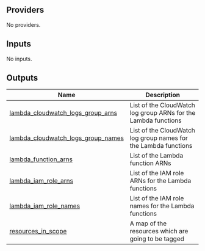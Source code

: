 <!-- BEGIN_TF_DOCS -->
## Providers

No providers.

## Inputs

No inputs.

## Outputs

| Name | Description |
|------|-------------|
| <a name="output_lambda_cloudwatch_logs_group_arns"></a> [lambda\_cloudwatch\_logs\_group\_arns](#output\_lambda\_cloudwatch\_logs\_group\_arns) | List of the CloudWatch log group ARNs for the Lambda functions |
| <a name="output_lambda_cloudwatch_logs_group_names"></a> [lambda\_cloudwatch\_logs\_group\_names](#output\_lambda\_cloudwatch\_logs\_group\_names) | List of the CloudWatch log group names for the Lambda functions |
| <a name="output_lambda_function_arns"></a> [lambda\_function\_arns](#output\_lambda\_function\_arns) | List of the Lambda function ARNs |
| <a name="output_lambda_iam_role_arns"></a> [lambda\_iam\_role\_arns](#output\_lambda\_iam\_role\_arns) | List of the IAM role ARNs for the Lambda functions |
| <a name="output_lambda_iam_role_names"></a> [lambda\_iam\_role\_names](#output\_lambda\_iam\_role\_names) | List of the IAM role names for the Lambda functions |
| <a name="output_resources_in_scope"></a> [resources\_in\_scope](#output\_resources\_in\_scope) | A map of the resources which are going to be tagged |
<!-- END_TF_DOCS -->